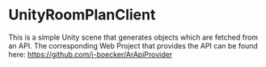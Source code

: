 # UnityRoomPlanClient


 This is a simple Unity scene that generates objects which are fetched from an API. The corresponding Web Project that provides the API can be found here: https://github.com/j-boecker/ArApiProvider
 
